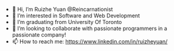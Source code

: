 - 👋 Hi, I’m Ruizhe Yuan @Reincarnationist
- 👀 I’m interested in Software and Web Development
- 🌱 I’m graduating from University Of Toronto
- 💞️ I’m looking to collaborate with passionate programmers in a passionate company!
- 📫 How to reach me: https://www.linkedin.com/in/ruizheyuan/

<!---
Reincarnationist/Reincarnationist is a ✨ special ✨ repository because its `README.md` (this file) appears on your GitHub profile.
You can click the Preview link to take a look at your changes.
--->
